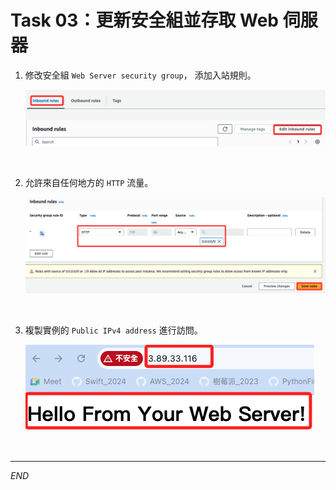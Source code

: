 # Task 03：更新安全組並存取 Web 伺服器

1. 修改安全組 `Web Server security group`， 添加入站規則。

    ![](images/img_10.png)

<br>

2. 允許來自任何地方的 `HTTP` 流量。

    ![](images/img_11.png)

<br>

3. 複製實例的 `Public IPv4 address` 進行訪問。

    ![](images/img_12.png)

<br>

___

_END_